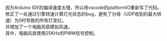 因为Arduino IDE的编译速度太慢，所以用vscode的platformIO重新写了代码。<br />
修正了一处通过引擎转速计算灯光状态的bug，避免了分母（UDP收到的最大转速）为0时导致的所有灯变红。<br />
并增加了一个电脑风扇模拟风速。<br />
其中，电脑风扇使用25KHz的PWM信号控制。
